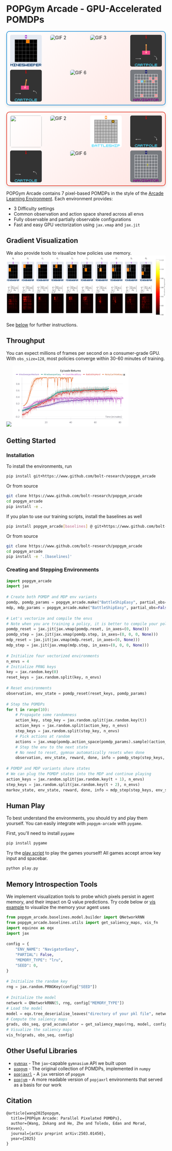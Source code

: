 # POPGym Arcade - GPU-Accelerated POMDPs 


<div style="display: flex; flex-direction: column; align-items: center; gap: 20px;">
    <div style="display: flex; flex-wrap: wrap; gap: 10px; justify-content: space-between;
                border: 2px solid #3498db; border-radius: 10px; 
                padding: 10px;  
                box-shadow: 0 4px 8px rgba(0, 0, 0, 0.1); 
                background: linear-gradient(135deg, #ffffff, #ffe4e1);">
        <img src="imgs/minesweeper_f.gif" style="width: 100px; height: 100px; border-radius: 5px;">
        <img src="imgs/countrecall_f.gif" alt="GIF 2" style="width: 100px; height: 100px; border-radius: 5px;">
        <img src="imgs/battleship_f.gif" alt="GIF 3" style="width: 100px; height: 100px; border-radius: 5px;">
        <img src="imgs/cartpole_f.gif" alt="GIF 4" style="width: 100px; height: 100px; border-radius: 5px;">
        <img src="imgs/ncartpole_f.gif" alt="GIF 5" style="width: 100px; height: 100px; border-radius: 5px;">
        <img src="imgs/autoencode_f.gif" alt="GIF 6" style="width: 100px; height: 100px; border-radius: 5px;">
        <img src="imgs/navigator_f.gif" alt="GIF 7" style="width: 100px; height: 100px; border-radius: 5px;">
    </div>
    <div style="display: flex; flex-wrap: wrap; gap: 10px; justify-content: space-between;
                border: 2px solid #e74c3c; border-radius: 10px; 
                padding: 10px; 
                box-shadow: 0 4px 8px rgba(0, 0, 0, 0.1); 
                background: linear-gradient(135deg, #ffffff, #ffe4e1);">
        <img src="imgs/minesweeper_p.gif" style="width: 100px; height: 100px; border-radius: 5px;">
        <img src="imgs/countrecall_p.gif" alt="GIF 2" style="width: 100px; height: 100px; border-radius: 5px;">
        <img src="imgs/battleship_p.gif" alt="GIF 3" style="width: 100px; height: 100px; border-radius: 5px;">
        <img src="imgs/cartpole_p.gif" alt="GIF 4" style="width: 100px; height: 100px; border-radius: 5px;">
        <img src="imgs/ncartpole_p.gif" alt="GIF 5" style="width: 100px; height: 100px; border-radius: 5px;">
        <img src="imgs/autoencode_p.gif" alt="GIF 6" style="width: 100px; height: 100px; border-radius: 5px;">
        <img src="imgs/navigator_p.gif" alt="GIF 7" style="width: 100px; height: 100px; border-radius: 5px;">
    </div>
</div>


[//]: # (<p float="left">)

[//]: # (    <img src="imgs/minesweeper_f.gif" width="96" height="96" /> )

[//]: # (    <img src="imgs/countrecall_f.gif" width="96" height="96" /> )

[//]: # (    <img src="imgs/battleship_f.gif" width="96" height="96" /> )

[//]: # (    <img src="imgs/cartpole_f.gif" width="96" height="96" /> )

[//]: # (    <img src="imgs/ncartpole_f.gif" width="96" height="96" /> )

[//]: # (    <img src="imgs/autoencode_f.gif" width="96" height="96" /> )

[//]: # (    <img src="imgs/navigator_f.gif" width="96" height="96" /> )

[//]: # (</p>)

[//]: # ()
[//]: # (<p float="left">)

[//]: # (    <img src="imgs/minesweeper_p.gif" width="96" height="96" /> )

[//]: # (    <img src="imgs/countrecall_p.gif" width="96" height="96" /> )

[//]: # (    <img src="imgs/battleship_p.gif" width="96" height="96" /> )

[//]: # (    <img src="imgs/cartpole_p.gif" width="96" height="96" /> )

[//]: # (    <img src="imgs/ncartpole_p.gif" width="96" height="96" /> )

[//]: # (    <img src="imgs/autoencode_p.gif" width="96" height="96" /> )

[//]: # (    <img src="imgs/navigator_p.gif" width="96" height="96" /> )

[//]: # (</p>)

POPGym Arcade contains 7 pixel-based POMDPs in the style of the [Arcade Learning Environment](https://github.com/Farama-Foundation/Arcade-Learning-Environment). Each environment provides:
- 3 Difficulty settings
- Common observation and action space shared across all envs
- Fully observable and partially observable configurations
- Fast and easy GPU vectorization using `jax.vmap` and `jax.jit`

## Gradient Visualization
We also provide tools to visualize how policies use memory. 
<img src="imgs/grads_example.jpg" height="192" />

See [below](#Memory-Introspection-Tools) for further instructions.

## Throughput
You can expect millions of frames per second on a consumer-grade GPU. With `obs_size=128`, most policies converge within 30-60 minutes of training. 

<img src="imgs/fps.png" height="192" />  
<img src="imgs/wandb.png" height="192" /> 



## Getting Started


### Installation 

To install the environments, run

```bash
pip install git+https://www.github.com/bolt-research/popgym_arcade
```

Or from source

```bash
git clone https://www.github.com/bolt-research/popgym_arcade
cd popgym_arcade
pip install -e .
```

If you plan to use our training scripts, install the baselines as well

```bash
pip install popgym_arcade[baselines] @ git+https://www.github.com/bolt-research/popgym_arcade.git
```

Or from source

```bash
git clone https://www.github.com/bolt-research/popgym_arcade
cd popgym_arcade
pip install -e '.[baselines]'
```

### Creating and Stepping Environments

```python
import popgym_arcade
import jax

# Create both POMDP and MDP env variants
pomdp, pomdp_params = popgym_arcade.make("BattleShipEasy", partial_obs=True)
mdp, mdp_params = popgym_arcade.make("BattleShipEasy", partial_obs=False)

# Let's vectorize and compile the envs
# Note when you are training a policy, it is better to compile your policy_update rather than the env_step
pomdp_reset = jax.jit(jax.vmap(pomdp.reset, in_axes=(0, None)))
pomdp_step = jax.jit(jax.vmap(pomdp.step, in_axes=(0, 0, 0, None)))
mdp_reset = jax.jit(jax.vmap(mdp.reset, in_axes=(0, None)))
mdp_step = jax.jit(jax.vmap(mdp.step, in_axes=(0, 0, 0, None)))
    
# Initialize four vectorized environments
n_envs = 4
# Initialize PRNG keys
key = jax.random.key(0)
reset_keys = jax.random.split(key, n_envs)
    
# Reset environments
observation, env_state = pomdp_reset(reset_keys, pomdp_params)

# Step the POMDPs
for t in range(10):
    # Propagate some randomness
    action_key, step_key = jax.random.split(jax.random.key(t))
    action_keys = jax.random.split(action_key, n_envs)
    step_keys = jax.random.split(step_key, n_envs)
    # Pick actions at random
    actions = jax.vmap(pomdp.action_space(pomdp_params).sample)(action_keys)
    # Step the env to the next state
    # No need to reset, gymnax automatically resets when done
    observation, env_state, reward, done, info = pomdp_step(step_keys, env_state, actions, pomdp_params)

# POMDP and MDP variants share states
# We can plug the POMDP states into the MDP and continue playing 
action_keys = jax.random.split(jax.random.key(t + 1), n_envs)
step_keys = jax.random.split(jax.random.key(t + 2), n_envs)
markov_state, env_state, reward, done, info = mdp_step(step_keys, env_state, actions, mdp_params)
```

## Human Play
To best understand the environments, you should try and play them yourself. You can easily integrate with `popgym-arcade` with `pygame`.

First, you'll need to install `pygame`

```bash
pip install pygame
```

Try the [play script](play.py) to play the games yourself! All games accept arrow key input and spacebar.

```bash
python play.py
```
## Memory Introspection Tools 
We implement visualization tools to probe which pixels persist in agent memory, and their
impact on Q value predictions. Try code below or [vis example](plotting/plot_grads.ipynb) to visualize the memory your agent uses

```python
from popgym_arcade.baselines.model.builder import QNetworkRNN
from popgym_arcade.baselines.utils import get_saliency_maps, vis_fn
import equinox as eqx
import jax

config = {
    "ENV_NAME": "NavigatorEasy",
    "PARTIAL": False,
    "MEMORY_TYPE": "lru",
    "SEED": 0,
}

# Initialize the random key
rng = jax.random.PRNGKey(config["SEED"])

# Initialize the model
network = QNetworkRNN(5, rng, config["MEMORY_TYPE"])
# Load the model
model = eqx.tree_deserialise_leaves("directory of your pkl file", network)
# Compute the saliency maps
grads, obs_seq, grad_accumulator = get_saliency_maps(rng, model, config)
# Visualize the saliency maps
vis_fn(grads, obs_seq, config)
```
## Other Useful Libraries
- [`gymnax`](https://github.com/RobertTLange/gymnax) - The `jax`-capable `gymnasium` API we built upon
- [`popgym`](https://github.com/proroklab/popgym) - The original collection of POMDPs, implemented in `numpy`
- [`popjaxrl`](https://github.com/luchris429/popjaxrl) - A `jax` version of `popgym`
- [`popjym`](https://github.com/EdanToledo/popjym) - A more readable version of `popjaxrl` environments that served as a basis for our work

## Citation
```
@article{wang2025popgym,
  title={POPGym Arcade: Parallel Pixelated POMDPs},
  author={Wang, Zekang and He, Zhe and Toledo, Edan and Morad, Steven},
  journal={arXiv preprint arXiv:2503.01450},
  year={2025}
}
```
